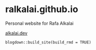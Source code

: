 # ralkalai.github.io

Personal website for Rafa Alkalai

[alkalai.dev](alkalai.dev)

`blogdown::build_site(build_rmd = TRUE)`
